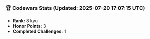 ### 🏆 Codewars Stats (Updated: 2025-07-20 17:07:15 UTC)

- **Rank:** 8 kyu
- **Honor Points:** 3
- **Completed Challenges:** 1
